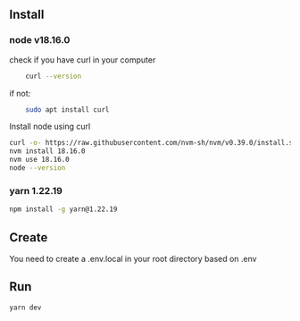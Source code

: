 ## Install
### node v18.16.0
check if you have curl in your computer
```sh
    curl --version
```
if not:
```sh
    sudo apt install curl
```
Install node using curl
```sh
curl -o- https://raw.githubusercontent.com/nvm-sh/nvm/v0.39.0/install.sh | bash
nvm install 18.16.0
nvm use 18.16.0
node --version
```

### yarn 1.22.19
```sh
npm install -g yarn@1.22.19
```
## Create
You need to create a .env.local in your root directory based on .env
## Run
```sh
yarn dev
```

